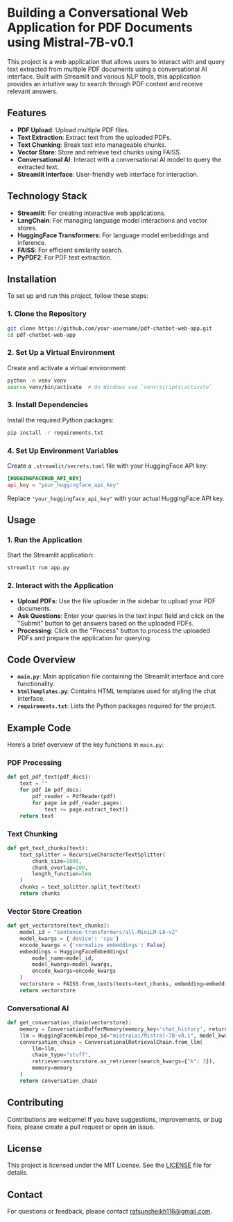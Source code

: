 # Building a Conversational Web Application for PDF Documents using Mistral-7B-v0.1

This project is a web application that allows users to interact with and query text extracted from multiple PDF documents using a conversational AI interface. Built with Streamlit and various NLP tools, this application provides an intuitive way to search through PDF content and receive relevant answers.

## Features

- **PDF Upload**: Upload multiple PDF files.
- **Text Extraction**: Extract text from the uploaded PDFs.
- **Text Chunking**: Break text into manageable chunks.
- **Vector Store**: Store and retrieve text chunks using FAISS.
- **Conversational AI**: Interact with a conversational AI model to query the extracted text.
- **Streamlit Interface**: User-friendly web interface for interaction.

## Technology Stack

- **Streamlit**: For creating interactive web applications.
- **LangChain**: For managing language model interactions and vector stores.
- **HuggingFace Transformers**: For language model embeddings and inference.
- **FAISS**: For efficient similarity search.
- **PyPDF2**: For PDF text extraction.

## Installation

To set up and run this project, follow these steps:

### 1. Clone the Repository

```bash
git clone https://github.com/your-username/pdf-chatbot-web-app.git
cd pdf-chatbot-web-app
```

### 2. Set Up a Virtual Environment

Create and activate a virtual environment:

```bash
python -m venv venv
source venv/bin/activate  # On Windows use `venv\Scripts\activate`
```

### 3. Install Dependencies

Install the required Python packages:

```bash
pip install -r requirements.txt
```

### 4. Set Up Environment Variables

Create a `.streamlit/secrets.toml` file with your HuggingFace API key:

```toml
[HUGGINGFACEHUB_API_KEY]
api_key = "your_huggingface_api_key"
```

Replace `"your_huggingface_api_key"` with your actual HuggingFace API key.

## Usage

### 1. Run the Application

Start the Streamlit application:

```bash
streamlit run app.py
```

### 2. Interact with the Application

- **Upload PDFs**: Use the file uploader in the sidebar to upload your PDF documents.
- **Ask Questions**: Enter your queries in the text input field and click on the "Submit" button to get answers based on the uploaded PDFs.
- **Processing**: Click on the "Process" button to process the uploaded PDFs and prepare the application for querying.

## Code Overview

- **`main.py`**: Main application file containing the Streamlit interface and core functionality.
- **`htmlTemplates.py`**: Contains HTML templates used for styling the chat interface.
- **`requirements.txt`**: Lists the Python packages required for the project.

## Example Code

Here’s a brief overview of the key functions in `main.py`:

### PDF Processing

```python
def get_pdf_text(pdf_docs):
    text = ""
    for pdf in pdf_docs:
        pdf_reader = PdfReader(pdf)
        for page in pdf_reader.pages:
            text += page.extract_text()
    return text
```

### Text Chunking

```python
def get_text_chunks(text):
    text_splitter = RecursiveCharacterTextSplitter(
        chunk_size=1000,
        chunk_overlap=200,
        length_function=len
    )
    chunks = text_splitter.split_text(text)
    return chunks
```

### Vector Store Creation

```python
def get_vectorstore(text_chunks):
    model_id = "sentence-transformers/all-MiniLM-L6-v2"
    model_kwargs = {'device': 'cpu'}
    encode_kwargs = {'normalize_embeddings': False}
    embeddings = HuggingFaceEmbeddings(
        model_name=model_id,
        model_kwargs=model_kwargs,
        encode_kwargs=encode_kwargs
    )
    vectorstore = FAISS.from_texts(texts=text_chunks, embedding=embeddings)
    return vectorstore
```

### Conversational AI

```python
def get_conversation_chain(vectorstore):
    memory = ConversationBufferMemory(memory_key='chat_history', return_messages=True)
    llm = HuggingFaceHub(repo_id="mistralai/Mistral-7B-v0.1", model_kwargs={"temperature":0.5, "max_length":512})
    conversation_chain = ConversationalRetrievalChain.from_llm(
        llm=llm,
        chain_type="stuff",
        retriever=vectorstore.as_retriever(search_kwargs={"k": 3}),
        memory=memory
    )
    return conversation_chain
```

## Contributing

Contributions are welcome! If you have suggestions, improvements, or bug fixes, please create a pull request or open an issue.

## License

This project is licensed under the MIT License. See the [LICENSE](LICENSE) file for details.

## Contact

For questions or feedback, please contact [rafsunsheikh116@gmail.com](mailto:rafsunsheikh116@gmail.com).
